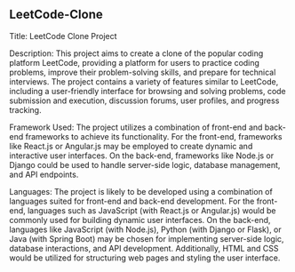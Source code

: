 ## LeetCode-Clone
Title: LeetCode Clone Project

Description:
This project aims to create a clone of the popular coding platform LeetCode, providing a platform for users to practice coding problems, improve their problem-solving skills, and prepare for technical interviews. The project contains a variety of features similar to LeetCode, including a user-friendly interface for browsing and solving problems, code submission and execution, discussion forums, user profiles, and progress tracking.

Framework Used: 
The project utilizes a combination of front-end and back-end frameworks to achieve its functionality. For the front-end, frameworks like React.js or Angular.js may be employed to create dynamic and interactive user interfaces. On the back-end, frameworks like Node.js or Django could be used to handle server-side logic, database management, and API endpoints.

Languages:
The project is likely to be developed using a combination of languages suited for front-end and back-end development. For the front-end, languages such as JavaScript (with React.js or Angular.js) would be commonly used for building dynamic user interfaces. On the back-end, languages like JavaScript (with Node.js), Python (with Django or Flask), or Java (with Spring Boot) may be chosen for implementing server-side logic, database interactions, and API development. Additionally, HTML and CSS would be utilized for structuring web pages and styling the user interface.